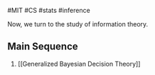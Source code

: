 #MIT #CS #stats #inference 

Now, we turn to the study of information theory. 

## Main Sequence

1. [[Generalized Bayesian Decision Theory]]